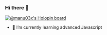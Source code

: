 ### Hi there 👋

[![@manu03x's Holopin board](https://holopin.me/manu03x)](https://holopin.io/@manu03x)

- 🌱 I’m currently learning advanced Javascript
